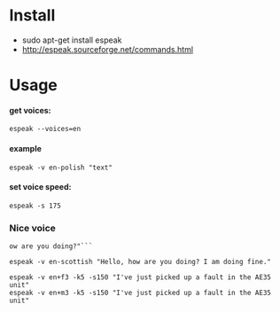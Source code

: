
# Install
- sudo apt-get install espeak
- http://espeak.sourceforge.net/commands.html

# Usage
#### get voices:
```espeak --voices=en```

#### example
```espeak -v en-polish "text"```

#### set voice speed:
```espeak -s 175```

### Nice voice
```espeak -v en-scottish "Hello mister X, h
ow are you doing?"```

espeak -v en-scottish "Hello, how are you doing? I am doing fine."

espeak -v en+f3 -k5 -s150 "I've just picked up a fault in the AE35 unit"
espeak -v en+m3 -k5 -s150 "I've just picked up a fault in the AE35 unit"
